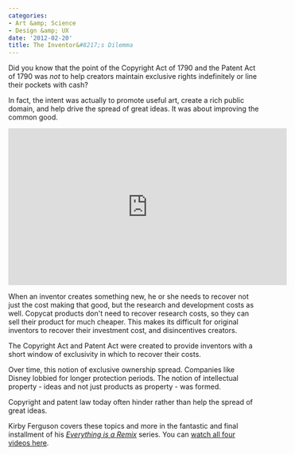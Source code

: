 ```yaml
---
categories:
- Art &amp; Science
- Design &amp; UX
date: '2012-02-20'
title: The Inventor&#8217;s Dilemma
---
```


Did you know that the point of the Copyright Act of 1790 and the Patent Act of 1790 was <em>not</em> to help creators maintain exclusive rights indefinitely or line their pockets with cash?

In fact, the intent was actually to promote useful art, create a rich public domain, and help drive the spread of great ideas. It was about improving the common good.

<iframe class="alignc" src="https://player.vimeo.com/video/36881035" width="560" height="315" frameborder="0" webkitAllowFullScreen mozallowfullscreen allowFullScreen></iframe>

When an inventor creates something new, he or she needs to recover not just the cost making that good, but the research and development costs as well. Copycat products don't need to recover research costs, so they can sell their product for much cheaper. This makes its difficult for original inventors to recover their investment cost, and disincentives creators.

The Copyright Act and Patent Act were created to provide inventors with a short window of exclusivity in which to recover their costs.

Over time, this notion of exclusive ownership spread. Companies like Disney lobbied for longer protection periods. The notion of intellectual property - ideas and not just products as property - was formed.

Copyright and patent law today often hinder rather than help the spread of great ideas.

Kirby Ferguson covers these topics and more in the fantastic and final installment of his <em><a href="http://vimeo.com/36881035">Everything is a Remix</a></em> series. You can <a href="http://www.everythingisaremix.info/watch-the-series/">watch all four videos here</a>.